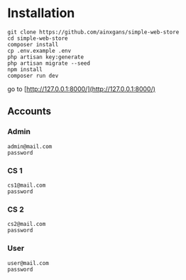 # Installation

```shell
git clone https://github.com/ainxgans/simple-web-store
cd simple-web-store
composer install
cp .env.example .env
php artisan key:generate
php artisan migrate --seed
npm install
composer run dev
```

go to [http://127.0.0.1:8000/](http://127.0.0.1:8000/)

## Accounts

### Admin

```shell
admin@mail.com
password
```

### CS 1

```shell
cs1@mail.com
password
```

### CS 2

```shell
cs2@mail.com
password
```

### User

```shell
user@mail.com
password
```
